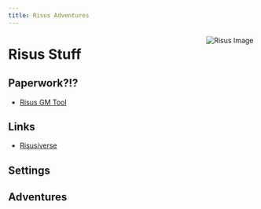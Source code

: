 ```yaml
---
title: Risus Adventures
---
```

<link rel="stylesheet" href="https://use.fontawesome.com/releases/v5.8.2/css/all.css" integrity="sha384-oS3vJWv+0UjzBfQzYUhtDYW+Pj2yciDJxpsK1OYPAYjqT085Qq/1cq5FLXAZQ7Ay" crossorigin="anonymous">
<style> .sideimg {float:right; margin: 5px;}</style>

<span class="sideimg">![Risus Image](http://www.risusiverse.com/_/rsrc/1352864655264/home/We%20need%20you.png)</span>


# Risus Stuff
## Paperwork?!?
- [Risus GM Tool](./RisusGMTool)

## Links
- [Risusiverse](http://www.risusiverse.com/)

## Settings

## Adventures

